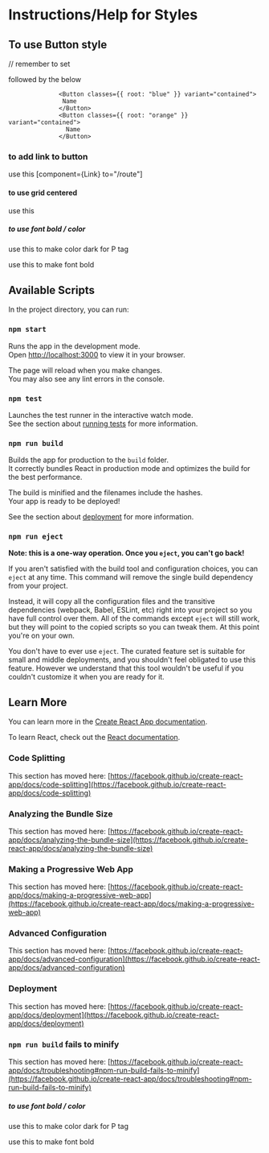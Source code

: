 # Instructions/Help for Styles

## To use Button style

// remember to set

<!-- <Link to="/" style={{ textDecoration: "none" }}> -->

followed by the below

                  <Button classes={{ root: "blue" }} variant="contained">
                   Name
                  </Button>
                  <Button classes={{ root: "orange" }} variant="contained">
                    Name
                  </Button>

### to add link to button

<!-- don't use <Link to="/"> -->

use this [component={Link} to="/route"]

<!-- <Button
                  classes={{ root: "blue" }}
                  variant="contained"
                  component={Link}
                  to="/search"
                >
                  Search Jobs
                </Button> -->

#### to use grid centered

use this

<!-- <Grid
            container
            spacing={2}
            direction="row"
            sx={theme.customStyles.centered.container}
          > -->

##### to use font bold / color

use this to make color dark for P tag

<!-- <Typography
                          textAlign="center"
                          variant="p"
                          sx={{
                            color: theme.typography.darkP.color,
                          }}
                        > -->

use this to make font bold

 <!-- <Typography sx={{
                          color: theme.typography.darkP.color,
                          fontWeight: theme.typography.h6.fontWeightBold,
                        }} -->

## Available Scripts

In the project directory, you can run:

### `npm start`

Runs the app in the development mode.\
Open [http://localhost:3000](http://localhost:3000) to view it in your browser.

The page will reload when you make changes.\
You may also see any lint errors in the console.

### `npm test`

Launches the test runner in the interactive watch mode.\
See the section about [running tests](https://facebook.github.io/create-react-app/docs/running-tests) for more information.

### `npm run build`

Builds the app for production to the `build` folder.\
It correctly bundles React in production mode and optimizes the build for the best performance.

The build is minified and the filenames include the hashes.\
Your app is ready to be deployed!

See the section about [deployment](https://facebook.github.io/create-react-app/docs/deployment) for more information.

### `npm run eject`

**Note: this is a one-way operation. Once you `eject`, you can't go back!**

If you aren't satisfied with the build tool and configuration choices, you can `eject` at any time. This command will remove the single build dependency from your project.

Instead, it will copy all the configuration files and the transitive dependencies (webpack, Babel, ESLint, etc) right into your project so you have full control over them. All of the commands except `eject` will still work, but they will point to the copied scripts so you can tweak them. At this point you're on your own.

You don't have to ever use `eject`. The curated feature set is suitable for small and middle deployments, and you shouldn't feel obligated to use this feature. However we understand that this tool wouldn't be useful if you couldn't customize it when you are ready for it.

## Learn More

You can learn more in the [Create React App documentation](https://facebook.github.io/create-react-app/docs/getting-started).

To learn React, check out the [React documentation](https://reactjs.org/).

### Code Splitting

This section has moved here: [https://facebook.github.io/create-react-app/docs/code-splitting](https://facebook.github.io/create-react-app/docs/code-splitting)

### Analyzing the Bundle Size

This section has moved here: [https://facebook.github.io/create-react-app/docs/analyzing-the-bundle-size](https://facebook.github.io/create-react-app/docs/analyzing-the-bundle-size)

### Making a Progressive Web App

This section has moved here: [https://facebook.github.io/create-react-app/docs/making-a-progressive-web-app](https://facebook.github.io/create-react-app/docs/making-a-progressive-web-app)

### Advanced Configuration

This section has moved here: [https://facebook.github.io/create-react-app/docs/advanced-configuration](https://facebook.github.io/create-react-app/docs/advanced-configuration)

### Deployment

This section has moved here: [https://facebook.github.io/create-react-app/docs/deployment](https://facebook.github.io/create-react-app/docs/deployment)

### `npm run build` fails to minify

This section has moved here: [https://facebook.github.io/create-react-app/docs/troubleshooting#npm-run-build-fails-to-minify](https://facebook.github.io/create-react-app/docs/troubleshooting#npm-run-build-fails-to-minify)



##### to use font bold / color

use this to make color dark for P tag

<!-- <Typography
                          textAlign="center"
                          variant="p"
                          sx={{
                            color: theme.typography.darkP.color,
                          }}
                        > -->

use this to make font bold

 <!-- <Typography sx={{
                          color: theme.typography.darkP.color,
                          fontWeight: theme.typography.h6.fontWeightBold,
                        }} -->

